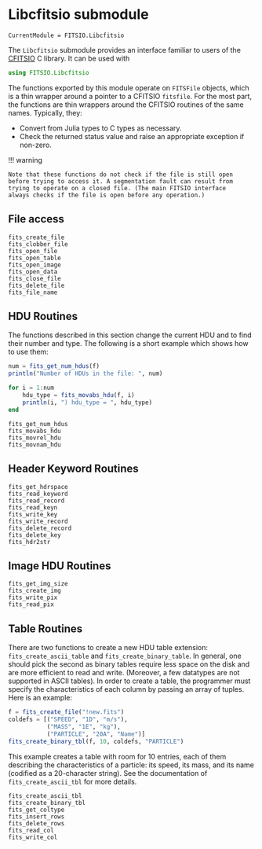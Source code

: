 # Libcfitsio submodule

```@meta
CurrentModule = FITSIO.Libcfitsio
```

The `Libcfitsio` submodule provides an interface familiar to users of the
[CFITSIO](http://heasarc.gsfc.nasa.gov/fitsio/) C library. It can be used with

```julia
using FITSIO.Libcfitsio
```

The functions exported by this module operate on `FITSFile` objects,
which is a thin wrapper around a pointer to a CFITSIO `fitsfile`.  For
the most part, the functions are thin wrappers around the CFITSIO
routines of the same names. Typically, they:

* Convert from Julia types to C types as necessary.
* Check the returned status value and raise an appropriate exception if
  non-zero.

!!! warning

    Note that these functions do not check if the file is still open
    before trying to access it. A segmentation fault can result from
    trying to operate on a closed file. (The main FITSIO interface
    always checks if the file is open before any operation.)


## File access

```@docs
fits_create_file
fits_clobber_file
fits_open_file
fits_open_table
fits_open_image
fits_open_data
fits_close_file
fits_delete_file
fits_file_name
```


## HDU Routines

The functions described in this section change the current
HDU and to find their number and type. The following is a short
example which shows how to use them:

```julia
num = fits_get_num_hdus(f)
println("Number of HDUs in the file: ", num)

for i = 1:num
    hdu_type = fits_movabs_hdu(f, i)
    println(i, ") hdu_type = ", hdu_type)
end
```

```@docs
fits_get_num_hdus
fits_movabs_hdu
fits_movrel_hdu
fits_movnam_hdu
```


## Header Keyword Routines

```@docs
fits_get_hdrspace
fits_read_keyword
fits_read_record
fits_read_keyn
fits_write_key
fits_write_record
fits_delete_record
fits_delete_key
fits_hdr2str
```


## Image HDU Routines

```@docs
fits_get_img_size
fits_create_img
fits_write_pix
fits_read_pix
```


## Table Routines

There are two functions to create a new HDU table extension:
`fits_create_ascii_table` and `fits_create_binary_table`. In general,
one should pick the second as binary tables require less space on the
disk and are more efficient to read and write. (Moreover, a few
datatypes are not supported in ASCII tables). In order to create a
table, the programmer must specify the characteristics of each column
by passing an array of tuples. Here is an example:

```julia
f = fits_create_file("!new.fits")
coldefs = [("SPEED", "1D", "m/s"),
           ("MASS", "1E", "kg"),
           ("PARTICLE", "20A", "Name")]
fits_create_binary_tbl(f, 10, coldefs, "PARTICLE")
```  

This example creates a table with room for 10 entries, each of them
describing the characteristics of a particle: its speed, its mass, and
its name (codified as a 20-character string). See the documentation of
`fits_create_ascii_tbl` for more details.

```@docs
fits_create_ascii_tbl
fits_create_binary_tbl
fits_get_coltype
fits_insert_rows
fits_delete_rows
fits_read_col
fits_write_col
```
